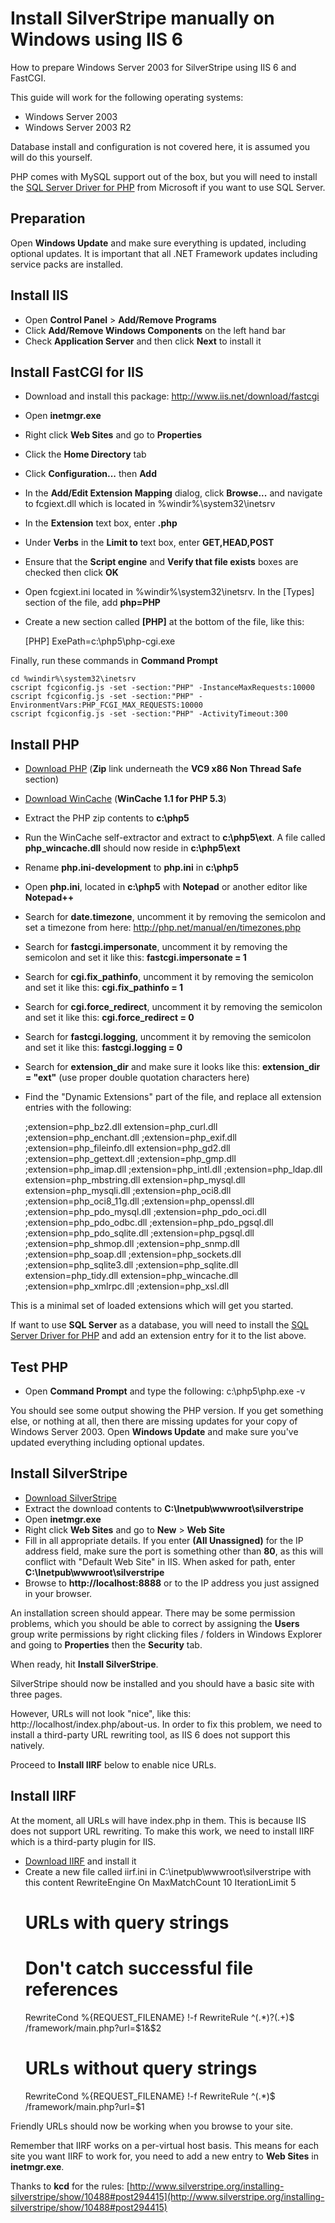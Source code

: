 # Install SilverStripe manually on Windows using IIS 6

How to prepare Windows Server 2003 for SilverStripe using IIS 6 and FastCGI.

This guide will work for the following operating systems:

  * Windows Server 2003
  * Windows Server 2003 R2

Database install and configuration is not covered here, it is assumed you will do this yourself.

PHP comes with MySQL support out of the box, but you will need to install the [SQL Server Driver for PHP](http://www.microsoft.com/downloads/en/details.aspx?displaylang=en&FamilyID=80e44913-24b4-4113-8807-caae6cf2ca05)
from Microsoft if you want to use SQL Server.

## Preparation

Open **Windows Update** and make sure everything is updated, including optional updates. It is important that all .NET Framework updates including service packs are installed.

## Install IIS

  - Open **Control Panel** > **Add/Remove Programs** 
  - Click **Add/Remove Windows Components** on the left hand bar
  - Check **Application Server** and then click **Next** to install it

## Install FastCGI for IIS

  - Download and install this package: http://www.iis.net/download/fastcgi
  - Open **inetmgr.exe**
  - Right click **Web Sites** and go to **Properties**
  - Click the **Home Directory** tab
  - Click **Configuration...** then **Add**
  - In the **Add/Edit Extension Mapping** dialog, click **Browse...** and navigate to fcgiext.dll which is located in %windir%\system32\inetsrv
  - In the **Extension** text box, enter **.php**
  - Under **Verbs** in the **Limit to** text box, enter **GET,HEAD,POST**
  - Ensure that the **Script engine** and **Verify that file exists** boxes are checked then click **OK**
  - Open fcgiext.ini located in %windir%\system32\inetsrv. In the [Types] section of the file, add **php=PHP**
  - Create a new section called **[PHP]** at the bottom of the file, like this:

	[PHP]
	ExePath=c:\php5\php-cgi.exe

Finally, run these commands in **Command Prompt**

	cd %windir%\system32\inetsrv
	cscript fcgiconfig.js -set -section:"PHP" -InstanceMaxRequests:10000
	cscript fcgiconfig.js -set -section:"PHP" -EnvironmentVars:PHP_FCGI_MAX_REQUESTS:10000
	cscript fcgiconfig.js -set -section:"PHP" -ActivityTimeout:300

## Install PHP

  - [Download PHP](http://windows.php.net/download) (**Zip** link underneath the **VC9 x86 Non Thread Safe** section)
  - [Download WinCache](http://www.iis.net/download/WinCacheForPHP) (**WinCache 1.1 for PHP 5.3**)
  - Extract the PHP zip contents to **c:\php5**
  - Run the WinCache self-extractor and extract to **c:\php5\ext**. A file called **php_wincache.dll** should now reside in **c:\php5\ext**
  - Rename **php.ini-development** to **php.ini** in **c:\php5**
  - Open **php.ini**, located in **c:\php5** with **Notepad** or another editor like **Notepad++**
  - Search for **date.timezone**, uncomment it by removing the semicolon and set a timezone from here: http://php.net/manual/en/timezones.php
  - Search for **fastcgi.impersonate**, uncomment it by removing the semicolon and set it like this: **fastcgi.impersonate = 1**
  - Search for **cgi.fix_pathinfo**, uncomment it by removing the semicolon and set it like this: **cgi.fix_pathinfo = 1**
  - Search for **cgi.force_redirect**, uncomment it by removing the semicolon and set it like this: **cgi.force_redirect = 0**
  - Search for **fastcgi.logging**, uncomment it by removing the semicolon and set it like this: **fastcgi.logging = 0**
  - Search for **extension_dir** and make sure it looks like this: **extension_dir = "ext"** (use proper double quotation characters here)
  - Find the "Dynamic Extensions" part of the file, and replace all extension entries with the following:

	;extension=php_bz2.dll
	extension=php_curl.dll
	;extension=php_enchant.dll
	;extension=php_exif.dll
	;extension=php_fileinfo.dll
	extension=php_gd2.dll
	;extension=php_gettext.dll
	;extension=php_gmp.dll
	;extension=php_imap.dll
	;extension=php_intl.dll
	;extension=php_ldap.dll
	extension=php_mbstring.dll
	extension=php_mysql.dll
	extension=php_mysqli.dll
	;extension=php_oci8.dll
	;extension=php_oci8_11g.dll
	;extension=php_openssl.dll
	;extension=php_pdo_mysql.dll
	;extension=php_pdo_oci.dll
	;extension=php_pdo_odbc.dll
	;extension=php_pdo_pgsql.dll
	;extension=php_pdo_sqlite.dll
	;extension=php_pgsql.dll
	;extension=php_shmop.dll
	;extension=php_snmp.dll
	;extension=php_soap.dll
	;extension=php_sockets.dll
	;extension=php_sqlite3.dll
	;extension=php_sqlite.dll
	extension=php_tidy.dll
	extension=php_wincache.dll
	;extension=php_xmlrpc.dll
	;extension=php_xsl.dll

This is a minimal set of loaded extensions which will get you started.

If want to use **SQL Server** as a database, you will need to install the [SQL Server Driver for PHP](http://www.microsoft.com/downloads/en/details.aspx?displaylang=en&FamilyID=80e44913-24b4-4113-8807-caae6cf2ca05) and add an extension entry for it to the list above.

## Test PHP

  - Open **Command Prompt** and type the following:
	c:\php5\php.exe -v

You should see some output showing the PHP version. If you get something else, or nothing at all, then there are missing updates for your copy of Windows Server 2003. Open **Windows Update** and make sure you've updated everything including optional updates.

## Install SilverStripe

  - [Download SilverStripe](http://silverstripe.org/downloads)
  - Extract the download contents to **C:\Inetpub\wwwroot\silverstripe**
  - Open **inetmgr.exe**
  - Right click **Web Sites** and go to **New** > **Web Site**
  - Fill in all appropriate details. If you enter **(All Unassigned)** for the IP address field, make sure the port is something other than **80**, as this will conflict with "Default Web Site" in IIS. When asked for path, enter **C:\Inetpub\wwwroot\silverstripe**
  - Browse to **http://localhost:8888** or to the IP address you just assigned in your browser.

An installation screen should appear. There may be some permission problems, which you should be able to correct by assigning the **Users** group write permissions by right clicking files / folders in Windows Explorer and going to **Properties** then the **Security** tab.

When ready, hit **Install SilverStripe**.

SilverStripe should now be installed and you should have a basic site with three pages.

However, URLs will not look "nice", like this: http://localhost/index.php/about-us. In order to fix this problem, we need to install a third-party URL rewriting tool, as IIS 6 does not support this natively.

Proceed to **Install IIRF** below to enable nice URLs.

## Install IIRF

At the moment, all URLs will have index.php in them. This is because IIS does not support URL rewriting. To make this work, we need to install IIRF which is a third-party plugin for IIS.

  - [Download IIRF](http://iirf.codeplex.com/releases/view/36814) and install it
  - Create a new file called iirf.ini in C:\inetpub\wwwroot\silverstripe with this content
	RewriteEngine On
	MaxMatchCount 10
	IterationLimit 5
	# URLs with query strings 
	# Don't catch successful file references 
	RewriteCond %{REQUEST_FILENAME} !-f 
	RewriteRule ^(.*)\?(.+)$ /framework/main.php?url=$1&$2
	# URLs without query strings 
	RewriteCond %{REQUEST_FILENAME} !-f 
	RewriteRule ^(.*)$ /framework/main.php?url=$1

Friendly URLs should now be working when you browse to your site.

Remember that IIRF works on a per-virtual host basis. This means for each site you want IIRF to work for, you need to add a new entry to **Web Sites** in **inetmgr.exe**.

Thanks to **kcd** for the rules: [http://www.silverstripe.org/installing-silverstripe/show/10488#post294415](http://www.silverstripe.org/installing-silverstripe/show/10488#post294415)

